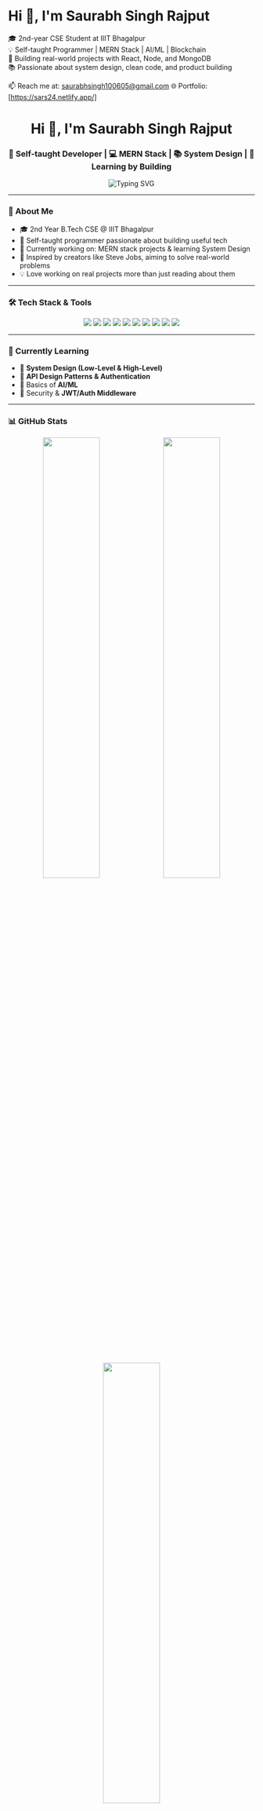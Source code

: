 # Hi 👋, I'm Saurabh Singh Rajput

🎓 2nd-year CSE Student at IIIT Bhagalpur  
💡 Self-taught Programmer | MERN Stack | AI/ML | Blockchain  
🚀 Building real-world projects with React, Node, and MongoDB  
📚 Passionate about system design, clean code, and product building

📫 Reach me at: saurabhsingh100605@gmail.com
🌐 Portfolio: [https://sars24.netlify.app/]



<h1 align="center">Hi 👋, I'm Saurabh Singh Rajput</h1>
<h3 align="center">🚀 Self-taught Developer | 💻 MERN Stack | 📚 System Design | 🧠 Learning by Building</h3>

<p align="center">
  <img src="https://readme-typing-svg.herokuapp.com?font=Fira+Code&size=22&duration=3000&pause=1000&center=true&vCenter=true&width=460&lines=2nd+Year+CSE+Student+%40+IIIT+Bhagalpur;Full-Stack+MERN+Developer;Building+Real+World+Projects;Loves+Low+Level+System+Design;AI+%2F+ML+Explorer" alt="Typing SVG" />
</p>

---

### 🧠 About Me

- 🎓 2nd Year B.Tech CSE @ IIIT Bhagalpur  
- 🧰 Self-taught programmer passionate about building useful tech  
- 🔨 Currently working on: MERN stack projects & learning System Design  
- 🚀 Inspired by creators like Steve Jobs, aiming to solve real-world problems  
- 💡 Love working on real projects more than just reading about them  

---

### 🛠️ Tech Stack & Tools

<p align="center">
  <img src="https://img.shields.io/badge/-HTML5-E34F26?style=for-the-badge&logo=html5&logoColor=white"/>
  <img src="https://img.shields.io/badge/-CSS3-1572B6?style=for-the-badge&logo=css3&logoColor=white"/>
  <img src="https://img.shields.io/badge/-JavaScript-F7DF1E?style=for-the-badge&logo=javascript&logoColor=black"/>
  <img src="https://img.shields.io/badge/-Node.js-339933?style=for-the-badge&logo=nodedotjs&logoColor=white"/>
  <img src="https://img.shields.io/badge/-Express.js-000000?style=for-the-badge&logo=express&logoColor=white"/>
  <img src="https://img.shields.io/badge/-MongoDB-47A248?style=for-the-badge&logo=mongodb&logoColor=white"/>
  <img src="https://img.shields.io/badge/-React-61DAFB?style=for-the-badge&logo=react&logoColor=black"/>
  <img src="https://img.shields.io/badge/-C++-00599C?style=for-the-badge&logo=c%2B%2B&logoColor=white"/>
  <img src="https://img.shields.io/badge/-Git-F05032?style=for-the-badge&logo=git&logoColor=white"/>
  <img src="https://img.shields.io/badge/-VS%20Code-007ACC?style=for-the-badge&logo=visual-studio-code&logoColor=white"/>
</p>

---

### 📘 Currently Learning

- 🧱 **System Design (Low-Level & High-Level)**  
- 🔗 **API Design Patterns & Authentication**  
- 🤖 Basics of **AI/ML**  
- 🔐 Security & **JWT/Auth Middleware**

---

### 📊 GitHub Stats

<p align="center">
  <img src="https://github-readme-stats.vercel.app/api?username=DevSars24&show_icons=true&theme=radical" width="48%"/>
  <img src="https://streak-stats.demolab.com/?user=DevSars24&theme=radical" width="48%"/>
</p>

<p align="center">
  <img src="https://github-readme-stats.vercel.app/api/top-langs/?username=DevSars24&layout=compact&theme=radical" width="48%"/>
</p>

---

### 📦 Projects Worth Exploring

- 🔐 [MERN Authentication & Authorization](https://github.com/DevSars24/MERN-Authentication-Authorization)
- 🏥 [Hospital Management System](https://github.com/DevSars24/Hospital-management-system)
- 💸 [Razorpay Payment Gateway](https://github.com/DevSars24/payment-gateway)
- 🏦 [Banking System CLI](https://github.com/DevSars24/banking-system)
- 🌐 [Portfolio Front Page - React](https://github.com/DevSars24/portfolio-front-page-REACT-)

---

### 📫 Let’s Connect

<p align="left">
  <a href="mailto:saurabhsingh100605@gmail.com"><img src="https://img.shields.io/badge/Gmail-D14836?style=for-the-badge&logo=gmail&logoColor=white"/></a>
  <a href="https://www.linkedin.com/in/saurabh-singh-25639a306"><img src="https://img.shields.io/badge/LinkedIn-blue?style=for-the-badge&logo=linkedin&logoColor=white"/></a>
  <a href="https://x.com/SaurabhSin15850"><img src="https://img.shields.io/badge/Twitter-1DA1F2?style=for-the-badge&logo=twitter&logoColor=white"/></a>
  <a href="https://sars24.netlify.app"><img src="https://img.shields.io/badge/Portfolio-222222?style=for-the-badge&logo=vercel&logoColor=white"/></a>
</p>

---

<p align="center">
  <img src="https://quotes-github-readme.vercel.app/api?type=horizontal&theme=radical"/>
</p>

